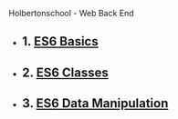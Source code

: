 Holbertonschool - Web Back End

* ## 1. [ES6 Basics](./ES6_basic/)
* ## 2. [ES6 Classes](./ES6_classes/)
* ## 3. [ES6 Data Manipulation](./ES6_data_manipulation/)